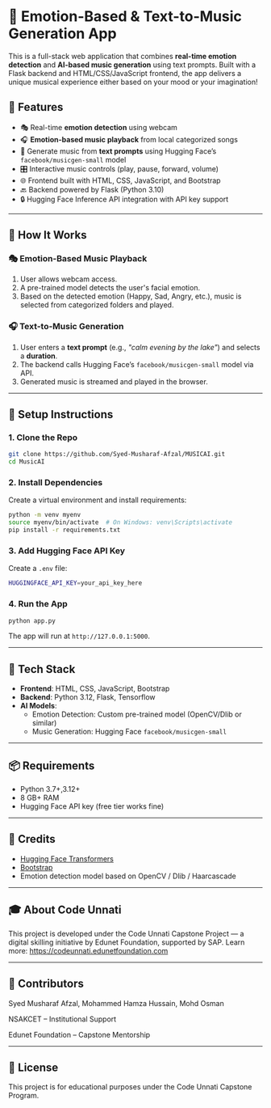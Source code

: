 # 🎵 Emotion-Based & Text-to-Music Generation App

This is a full-stack web application that combines **real-time emotion detection** and **AI-based music generation** using text prompts. Built with a Flask backend and HTML/CSS/JavaScript frontend, the app delivers a unique musical experience either based on your mood or your imagination!

## 🚀 Features

- 🎭 Real-time **emotion detection** using webcam
- 🎧 **Emotion-based music playback** from local categorized songs
- 🧠 Generate music from **text prompts** using Hugging Face’s `facebook/musicgen-small` model
- 🎛️ Interactive music controls (play, pause, forward, volume)
- 🌐 Frontend built with HTML, CSS, JavaScript, and Bootstrap
- 🔙 Backend powered by Flask (Python 3.10)
- 🔒 Hugging Face Inference API integration with API key support

---

## 🧠 How It Works

### 🎭 Emotion-Based Music Playback

1. User allows webcam access.
2. A pre-trained model detects the user's facial emotion.
3. Based on the detected emotion (Happy, Sad, Angry, etc.), music is selected from categorized folders and played.

### 🎧 Text-to-Music Generation

1. User enters a **text prompt** (e.g., *"calm evening by the lake"*) and selects a **duration**.
2. The backend calls Hugging Face’s `facebook/musicgen-small` model via API.
3. Generated music is streamed and played in the browser.

---

## 🔧 Setup Instructions

### 1. Clone the Repo

```bash
git clone https://github.com/Syed-Musharaf-Afzal/MUSICAI.git
cd MusicAI
```

### 2. Install Dependencies

Create a virtual environment and install requirements:

```bash
python -m venv myenv
source myenv/bin/activate  # On Windows: venv\Scripts\activate
pip install -r requirements.txt
```

### 3. Add Hugging Face API Key

Create a `.env` file:

```bash
HUGGINGFACE_API_KEY=your_api_key_here
```

### 4. Run the App

```bash
python app.py
```

The app will run at `http://127.0.0.1:5000`.

---

## 🧪 Tech Stack

- **Frontend**: HTML, CSS, JavaScript, Bootstrap
- **Backend**: Python 3.12, Flask, Tensorflow
- **AI Models**:
  - Emotion Detection: Custom pre-trained model (OpenCV/Dlib or similar)
  - Music Generation: Hugging Face `facebook/musicgen-small`

---

## 📦 Requirements

- Python 3.7+,3.12+
- 8 GB+ RAM
- Hugging Face API key (free tier works fine)

---

## 🙌 Credits

- [Hugging Face Transformers](https://huggingface.co/facebook/musicgen-small)
- [Bootstrap](https://getbootstrap.com/)
- Emotion detection model based on OpenCV / Dlib / Haarcascade

---

## 🎓 About Code Unnati

This project is developed under the Code Unnati Capstone Project — a digital skilling initiative by Edunet Foundation, supported by SAP. Learn more: https://codeunnati.edunetfoundation.com

---

## 🤝 Contributors

Syed Musharaf Afzal, Mohammed Hamza Hussain, Mohd Osman

NSAKCET – Institutional Support

Edunet Foundation – Capstone Mentorship

---

## 📄 License

This project is for educational purposes under the Code Unnati Capstone Program.
